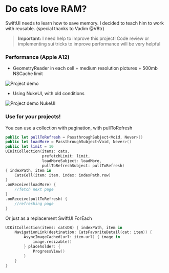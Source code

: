 # Do cats love RAM?
SwiftUI needs to learn how to save memory. I decided to teach him to work with reusable.
(special thanks to Vadim @V8tr)
> **Important:** I need help to improve this project! Сode review or implementing sui tricks to improve performance will be very helpful

### Performance (Apple A12)
* GeometryReader in each cell + medium resolution pictures + 500mb NSCache limit

![Project demo](screenrecording.gif)

* Using NukeUI, with old conditions

![Project demo NukeUI](screenrecordingNukeUI.gif)

### Use for your projects!
You can use a collection with pagination, with pullToRefresh
```swift
public let pullToRefresh = PassthroughSubject<Void, Never>()
public let loadMore = PassthroughSubject<Void, Never>()
public let limit = 10
UIKitCollection(items: cats,
                prefetchLimit: limit,
                loadMoreSubject: loadMore,
                pullToRefreshSubject: pullToRefresh)
{ indexPath, item in
    CatsCell(item: item, index: indexPath.row)
}
.onReceive(loadMore) {
    //fetch next page
}
.onReceive(pullToRefresh) {
    //refreshing page
}
```

Or just as a replacement SwiftUI ForEach
```swift
UIKitCollection(items: catsDB) { indexPath, item in
    NavigationLink(destination: CatsFavoriteDetail(cat: item)) {
        AsyncImageCached(url: item.url) { image in
            image.resizable()
        } placeholder: {
            ProgressView()
        }
    }
}
```

